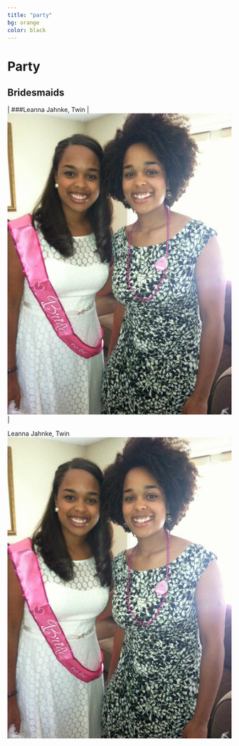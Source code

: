```yaml
---
title: "party"
bg: orange
color: black
---
```


# Party

## Bridesmaids

| ###Leanna Jahnke, Twin | ![Leanna, former Bride](img/party/bridesmaids/leelee.jpg)|


<p>Leanna Jahnke, Twin<img src="img/party/bridesmaids/leelee.jpg" alt="Leanna" align="right"></p>
